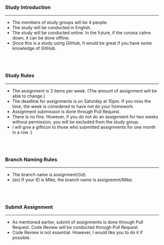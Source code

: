 ### Study Introduction
------------------------
- The members of study groups will be 4 people.
- The study will be conducted in English.
- The study will be conducted online. In the future, if the corona calms down, it can be done offline.
- Since this is a study using GitHub, It would be great if you have some knowledge of GitHub.


<br><br>
### Study Rules
------------------------
- The assignment is 3 items per week. (The amount of assignment will be able to change.)
- The deadline for assignments is on Saturday at 10pm. If you miss the time, the week is considered to have not do your homework.
- Assignment submission is done through Pull Request.
- There is no fine. However, if you do not do an assignment for two weeks without permission, you will be excluded from the study group.
- I will give a gifticon to those who submitted assignments for one month in a row :)

<br><br>
### Branch Naming Rules
--------------------------
- The branch name is assignment/{id}.
- (ex) If your ID is Mike, the branch name is assignemnt/Mike.

<br><br>
### Submit Assignment
--------------------------
- As mentioned earlier, submit of assignments is done through Pull Request. Code Review will be conducted through Pull Request.
- Code Review is not essential. However, I would like you to do it if possible.
